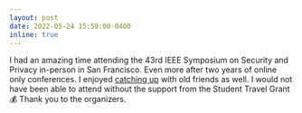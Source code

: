 ```yaml
---
layout: post
date: 2022-05-24 15:59:00-0400
inline: true
---
```


I had an amazing time attending the 43rd IEEE Symposium on Security and Privacy in-person in San Francisco. Even more after two years of online only conferences. I enjoyed <a href="https://twitter.com/efren_lopezm/status/1529196237777276928" target="blank">catching up</a> with old friends as well. I would not have been able to attend without the support from the Student Travel Grant :moneybag: Thank you to the organizers.